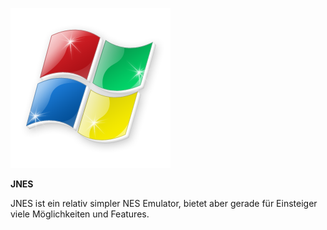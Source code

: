 
![alt text][logo]

[logo]: Docs/win.png

<b>JNES</b>

JNES ist ein relativ simpler NES Emulator, bietet aber gerade für Einsteiger viele Möglichkeiten und Features.
